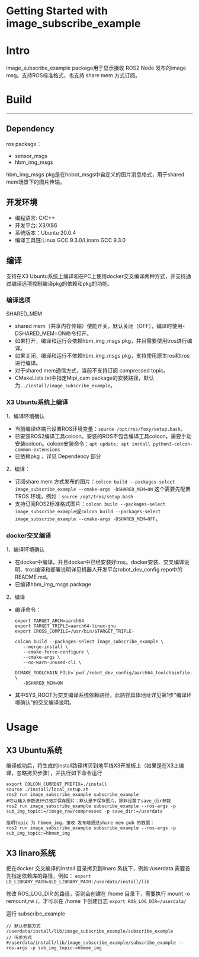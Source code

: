 Getting Started with image_subscribe_example
=======

# Intro

image_subscribe_example package用于显示接收 ROS2 Node 发布的image msg。支持ROS标准格式，也支持 share mem 方式订阅。

# Build
---
## Dependency

ros package：
- sensor_msgs
- hbm_img_msgs

hbm_img_msgs pkg是在hobot_msgs中自定义的图片消息格式，用于shared mem场景下的图片传输。

## 开发环境

- 编程语言: C/C++
- 开发平台: X3/X86
- 系统版本：Ubuntu 20.0.4
- 编译工具链:Linux GCC 9.3.0/Linaro GCC 9.3.0

## 编译

支持在X3 Ubuntu系统上编译和在PC上使用docker交叉编译两种方式，并支持通过编译选项控制编译pkg的依赖和pkg的功能。
### 编译选项

SHARED_MEM

- shared mem（共享内存传输）使能开关，默认关闭（OFF），编译时使用-DSHARED_MEM=ON命令打开。
- 如果打开，编译和运行会依赖hbm_img_msgs pkg，并且需要使用tros进行编译。
- 如果关闭，编译和运行不依赖hbm_img_msgs pkg，支持使用原生ros和tros进行编译。
- 对于shared mem通信方式，当前不支持订阅 compressed topic。
- CMakeLists.txt中指定Mipi_cam package的安装路径，默认为`../install/image_subscribe_example`。

### X3 Ubuntu系统上编译
1、编译环境确认

- 当前编译终端已设置ROS环境变量：`source /opt/ros/foxy/setup.bash`。
- 已安装ROS2编译工具colcon。安装的ROS不包含编译工具colcon，需要手动安装colcon。colcon安装命令：`apt update; apt install python3-colcon-common-extensions`
- 已依赖pkg ，详见 Dependency 部分

2、编译：
  - 订阅share mem 方式发布的图片：`colcon build --packages-select image_subscribe_example --cmake-args -DSHARED_MEM=ON`
  这个需要先配置 TROS 环境，例如：`source /opt/tros/setup.bash`
  - 支持订阅ROS2标准格式图片：`colcon build --packages-select image_subscribe_example`或`colcon build --packages-select image_subscribe_example --cmake-args -DSHARED_MEM=OFF`。

### docker交叉编译

1、编译环境确认

- 在docker中编译，并且docker中已经安装好tros。docker安装、交叉编译说明、tros编译和部署说明详见机器人开发平台robot_dev_config repo中的README.md。
- 已编译hbm_img_msgs package

2、编译

- 编译命令： 

  ```
  export TARGET_ARCH=aarch64
  export TARGET_TRIPLE=aarch64-linux-gnu
  export CROSS_COMPILE=/usr/bin/$TARGET_TRIPLE-
  
  colcon build --packages-select image_subscribe_example \
     --merge-install \
     --cmake-force-configure \
     --cmake-args \
     --no-warn-unused-cli \
     -DCMAKE_TOOLCHAIN_FILE=`pwd`/robot_dev_config/aarch64_toolchainfile.cmake \
     -DSHARED_MEM=ON
  ```
- 其中SYS_ROOT为交叉编译系统依赖路径，此路径具体地址详见第1步“编译环境确认”的交叉编译说明。

# Usage

## X3 Ubuntu系统
编译成功后，将生成的install路径拷贝到地平线X3开发板上（如果是在X3上编译，忽略拷贝步骤），并执行如下命令运行

```
export COLCON_CURRENT_PREFIX=./install
source ./install/local_setup.sh
ros2 run image_subscribe_example subscribe_example
#可以输入参数进行订阅并保存图片：默认是不保存图片，除非设置了save_dir参数
ros2 run image_subscribe_example subscribe_example --ros-args -p sub_img_topic:=/image_raw/compressed -p save_dir:=/userdata

指明topic 为 hbmem_img，接收 发布端通过share mem pub 的数据：
ros2 run image_subscribe_example subscribe_example --ros-args -p sub_img_topic:=hbmem_img
```

## X3 linaro系统

把在docker 交叉编译的install 目录拷贝到linaro 系统下，例如:/userdata
需要首先指定依赖库的路径，例如：
`export LD_LIBRARY_PATH=$LD_LIBRARY_PATH:/userdata/install/lib`


修改 ROS_LOG_DIR 的路径，否则会创建在 /home 目录下，需要执行 mount -o remount,rw /，才可以在 /home 下创建日志
`export ROS_LOG_DIR=/userdata/`

运行 subscribe_example
```
// 默认参数方式
/userdata/install/lib/image_subscribe_example/subscribe_example
// 传参方式
#/userdata/install/lib/image_subscribe_example/subscribe_example --ros-args -p sub_img_topic:=hbmem_img

```